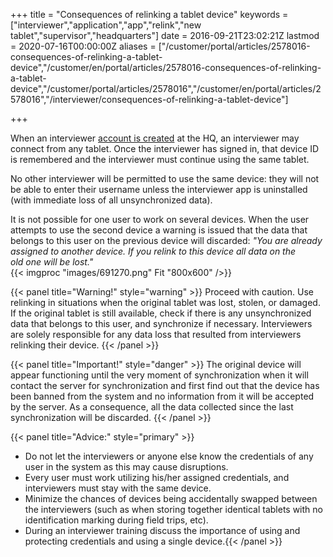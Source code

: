 ﻿+++
title = "Consequences of relinking a tablet device"
keywords = ["interviewer","application","app","relink","new tablet","supervisor","headquarters"]
date = 2016-09-21T23:02:21Z
lastmod = 2020-07-16T00:00:00Z
aliases = ["/customer/portal/articles/2578016-consequences-of-relinking-a-tablet-device","/customer/en/portal/articles/2578016-consequences-of-relinking-a-tablet-device","/customer/portal/articles/2578016","/customer/en/portal/articles/2578016","/interviewer/consequences-of-relinking-a-tablet-device"]

+++

When an interviewer [account is
created](/getting-started/create-user-accounts-for-your-team-)
at the HQ, an interviewer may connect from any tablet. Once the
interviewer has signed in, that device ID is remembered and the
interviewer must continue using the same tablet.  
  
No other interviewer will be permitted to use the same device: they will
not be able to enter their username unless the interviewer app is
uninstalled (with immediate loss of all unsynchronized data).  
  
It is not possible for one user to work on several devices. When the
user attempts to use the second device a warning is issued that the data
that belongs to this user on the previous device will discarded: *"You
are already assigned to another device. If you relink to this device all
data on the old one will be lost."*  
{{< imgproc "images/691270.png" Fit "800x600" />}}  
  
{{< panel title="Warning!" style="warning" >}} Proceed with caution. Use
relinking in situations when the original tablet was lost, stolen, or
damaged. If the original tablet is still available, check if there is
any unsynchronized data that belongs to this user, and synchronize if
necessary. Interviewers are solely responsible for any data loss that
resulted from interviewers relinking their device.  {{< /panel >}}

{{< panel title="Important!" style="danger" >}} The original device will
appear functioning until the very moment of synchronization when it will
contact the server for synchronization and first find out that the
device has been banned from the system and no information from it will be
accepted by the server. As a consequence, all the data
collected since the last synchronization will be discarded. {{< /panel >}}

{{< panel title="Advice:" style="primary" >}}  

- Do not let the interviewers or anyone else know the credentials of any
user in the system as this may cause disruptions. 
- Every user must work utilizing his/her assigned credentials, and interviewers must stay with
the same device. 
- Minimize the chances of devices being accidentally swapped between the interviewers (such as when storing together identical tablets with no identification marking during field trips, etc).
- During an interviewer training discuss the importance
of using and protecting credentials and using a single device.{{< /panel >}}

